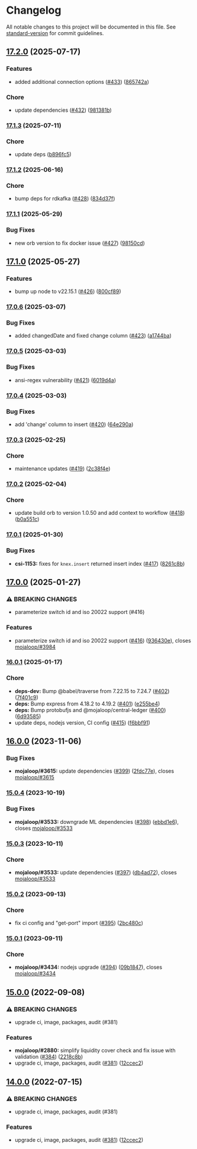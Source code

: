# Changelog

All notable changes to this project will be documented in this file. See [standard-version](https://github.com/conventional-changelog/standard-version) for commit guidelines.

## [17.2.0](https://github.com/mojaloop/central-settlement/compare/v17.1.2...v17.2.0) (2025-07-17)


### Features

* added additional connection options ([#433](https://github.com/mojaloop/central-settlement/issues/433)) ([865742a](https://github.com/mojaloop/central-settlement/commit/865742ae21fb8d2a9e681cc4e89ac840d79ec5b4))


### Chore

* update dependencies ([#432](https://github.com/mojaloop/central-settlement/issues/432)) ([981381b](https://github.com/mojaloop/central-settlement/commit/981381b3520203b14f9a2a8a931cfbc3304cc8f1))

### [17.1.3](https://github.com/mojaloop/central-settlement/compare/v17.1.2...v17.1.3) (2025-07-11)


### Chore

* update deps ([b896fc5](https://github.com/mojaloop/central-settlement/commit/b896fc5970ed8638c3bfe2a5e06961728bbf44e5))

### [17.1.2](https://github.com/mojaloop/central-settlement/compare/v17.1.1...v17.1.2) (2025-06-16)


### Chore

* bump deps for rdkafka ([#428](https://github.com/mojaloop/central-settlement/issues/428)) ([834d37f](https://github.com/mojaloop/central-settlement/commit/834d37fff7f6d3986a8c8abd7340e897a4374873))

### [17.1.1](https://github.com/mojaloop/central-settlement/compare/v17.1.0...v17.1.1) (2025-05-29)


### Bug Fixes

* new orb version to fix docker issue ([#427](https://github.com/mojaloop/central-settlement/issues/427)) ([98150cd](https://github.com/mojaloop/central-settlement/commit/98150cdc2988cffb82b2d6d7b043a0ab94c09909))

## [17.1.0](https://github.com/mojaloop/central-settlement/compare/v17.0.6...v17.1.0) (2025-05-27)


### Features

* bump up node to v22.15.1 ([#426](https://github.com/mojaloop/central-settlement/issues/426)) ([800cf89](https://github.com/mojaloop/central-settlement/commit/800cf89e414a867884673870a93d464b4f10ead1))

### [17.0.6](https://github.com/mojaloop/central-settlement/compare/v17.0.5...v17.0.6) (2025-03-07)


### Bug Fixes

* added changedDate and fixed change column ([#423](https://github.com/mojaloop/central-settlement/issues/423)) ([a1744ba](https://github.com/mojaloop/central-settlement/commit/a1744bafd391f5c38578f3c5931d9b2e0324a718))

### [17.0.5](https://github.com/mojaloop/central-settlement/compare/v17.0.4...v17.0.5) (2025-03-03)


### Bug Fixes

* ansi-regex vulnerability ([#421](https://github.com/mojaloop/central-settlement/issues/421)) ([6019d4a](https://github.com/mojaloop/central-settlement/commit/6019d4abfdaba1bbea2da8f6beedc4a5d5dcad72))

### [17.0.4](https://github.com/mojaloop/central-settlement/compare/v17.0.3...v17.0.4) (2025-03-03)


### Bug Fixes

* add 'change' column to insert ([#420](https://github.com/mojaloop/central-settlement/issues/420)) ([64e290a](https://github.com/mojaloop/central-settlement/commit/64e290a287f0d34cf7dff6d70a2b465db1603f86))

### [17.0.3](https://github.com/mojaloop/central-settlement/compare/v17.0.2...v17.0.3) (2025-02-25)


### Chore

* maintenance updates ([#419](https://github.com/mojaloop/central-settlement/issues/419)) ([2c38f4e](https://github.com/mojaloop/central-settlement/commit/2c38f4eee91fcd85c8bee235bc456ddd5fc155eb))

### [17.0.2](https://github.com/mojaloop/central-settlement/compare/v17.0.1...v17.0.2) (2025-02-04)


### Chore

* update build orb to version 1.0.50 and add context to workflow ([#418](https://github.com/mojaloop/central-settlement/issues/418)) ([b0a551c](https://github.com/mojaloop/central-settlement/commit/b0a551c2e32a52e65affbd4f632e08b0eb286a89))

### [17.0.1](https://github.com/mojaloop/central-settlement/compare/v17.0.0...v17.0.1) (2025-01-30)


### Bug Fixes

* **csi-1153:** fixes for `knex.insert` returned insert index ([#417](https://github.com/mojaloop/central-settlement/issues/417)) ([8261c8b](https://github.com/mojaloop/central-settlement/commit/8261c8ba81472b7fb464497c731db7b08b8ae0eb))

## [17.0.0](https://github.com/mojaloop/central-settlement/compare/v16.0.1...v17.0.0) (2025-01-27)


### ⚠ BREAKING CHANGES

* parameterize switch id and iso 20022 support (#416)

### Features

* parameterize switch id and iso 20022 support ([#416](https://github.com/mojaloop/central-settlement/issues/416)) ([936430e](https://github.com/mojaloop/central-settlement/commit/936430e673b45a93fdd1ca603a4eda44db66f3fd)), closes [mojaloop/#3984](https://github.com/mojaloop/project/issues/3984)

### [16.0.1](https://github.com/mojaloop/central-settlement/compare/v16.0.0...v16.0.1) (2025-01-17)


### Chore

* **deps-dev:** Bump @babel/traverse from 7.22.15 to 7.24.7 ([#402](https://github.com/mojaloop/central-settlement/issues/402)) ([7f401c9](https://github.com/mojaloop/central-settlement/commit/7f401c9c8c0e0fadfd5a231d73ce8dcc75e8a34a))
* **deps:** Bump express from 4.18.2 to 4.19.2 ([#401](https://github.com/mojaloop/central-settlement/issues/401)) ([e255be4](https://github.com/mojaloop/central-settlement/commit/e255be4ac6ffd711a265041e0d1d23a5f3821335))
* **deps:** Bump protobufjs and @mojaloop/central-ledger ([#400](https://github.com/mojaloop/central-settlement/issues/400)) ([6d93585](https://github.com/mojaloop/central-settlement/commit/6d93585b23ff21a35b03545757fd91b0961f6934))
* update deps, nodejs version, CI config ([#415](https://github.com/mojaloop/central-settlement/issues/415)) ([f6bbf91](https://github.com/mojaloop/central-settlement/commit/f6bbf91a551439d3e3b060e9b23e4ef377b47973))

## [16.0.0](https://github.com/mojaloop/central-settlement/compare/v15.0.4...v16.0.0) (2023-11-06)


### Bug Fixes

* **mojaloop/#3615:** update dependencies ([#399](https://github.com/mojaloop/central-settlement/issues/399)) ([2fdc77e](https://github.com/mojaloop/central-settlement/commit/2fdc77e7e27bb4cd668b05d229dd94831919d049)), closes [mojaloop/#3615](https://github.com/mojaloop/project/issues/3615)

### [15.0.4](https://github.com/mojaloop/central-settlement/compare/v15.0.3...v15.0.4) (2023-10-19)


### Bug Fixes

* **mojaloop/#3533:** downgrade ML dependencies ([#398](https://github.com/mojaloop/central-settlement/issues/398)) ([ebbd1e6](https://github.com/mojaloop/central-settlement/commit/ebbd1e6228a1e0d881494b3a801159fe540b0f2e)), closes [mojaloop/#3533](https://github.com/mojaloop/project/issues/3533)

### [15.0.3](https://github.com/mojaloop/central-settlement/compare/v15.0.2...v15.0.3) (2023-10-11)


### Chore

* **mojaloop/#3533:** update dependencies ([#397](https://github.com/mojaloop/central-settlement/issues/397)) ([db4ad72](https://github.com/mojaloop/central-settlement/commit/db4ad72e464d9f616719b2c07c4c5f760e8b3767)), closes [mojaloop/#3533](https://github.com/mojaloop/project/issues/3533)

### [15.0.2](https://github.com/mojaloop/central-settlement/compare/v15.0.1...v15.0.2) (2023-09-13)


### Chore

* fix ci config and "get-port" import ([#395](https://github.com/mojaloop/central-settlement/issues/395)) ([2bc480c](https://github.com/mojaloop/central-settlement/commit/2bc480c810fee977d018d42341e5c9544dfb9c74))

### [15.0.1](https://github.com/mojaloop/central-settlement/compare/v15.0.0...v15.0.1) (2023-09-11)


### Chore

* **mojaloop/#3434:** nodejs upgrade ([#394](https://github.com/mojaloop/central-settlement/issues/394)) ([09b1847](https://github.com/mojaloop/central-settlement/commit/09b1847432f2b44a81aef53ecda4c3afa8f77eb3)), closes [mojaloop/#3434](https://github.com/mojaloop/project/issues/3434)

## [15.0.0](https://github.com/mojaloop/central-settlement/compare/v13.4.1...v15.0.0) (2022-09-08)


### ⚠ BREAKING CHANGES

* upgrade ci, image, packages, audit (#381)

### Features

* **mojaloop/#2880:** simplify liquidity cover check and fix issue with validation ([#384](https://github.com/mojaloop/central-settlement/issues/384)) ([2218c8b](https://github.com/mojaloop/central-settlement/commit/2218c8ba9b410e51ba891bfedddf2d494606a11a))
* upgrade ci, image, packages, audit ([#381](https://github.com/mojaloop/central-settlement/issues/381)) ([12ccec2](https://github.com/mojaloop/central-settlement/commit/12ccec2a3b25d2569b352483a3da3fd7455600f6))

## [14.0.0](https://github.com/mojaloop/central-settlement/compare/v13.4.1...v14.0.0) (2022-07-15)


### ⚠ BREAKING CHANGES

* upgrade ci, image, packages, audit (#381)

### Features

* upgrade ci, image, packages, audit ([#381](https://github.com/mojaloop/central-settlement/issues/381)) ([12ccec2](https://github.com/mojaloop/central-settlement/commit/12ccec2a3b25d2569b352483a3da3fd7455600f6))
